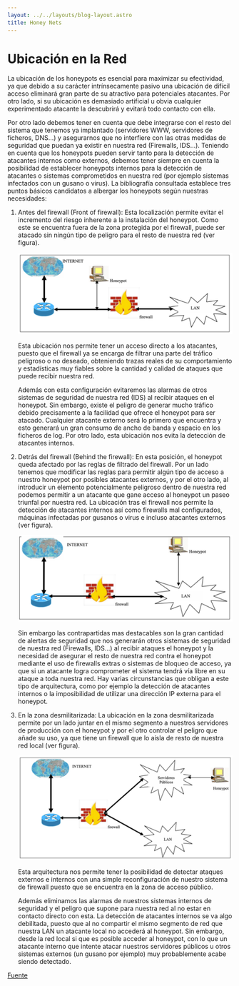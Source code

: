 ```yaml
---
layout: ../../layouts/blog-layout.astro
title: Honey Nets
---
```


# Ubicación en la Red

La ubicación de los honeypots es esencial para maximizar su efectividad, ya que debido a su carácter intrínsecamente pasivo una ubicación de difícil acceso eliminará gran parte de su atractivo para potenciales atacantes. Por otro lado, si su ubicación es demasiado artificial u obvia cualquier experimentado atacante la descubrirá y evitará todo contacto con ella.

Por otro lado debemos tener en cuenta que debe integrarse con el resto del sistema que tenemos ya implantado (servidores WWW, servidores de ficheros, DNS…) y asegurarnos que no interfiere con las otras medidas de seguridad que puedan ya existir en nuestra red (Firewalls, IDS…). Teniendo en cuenta que los honeypots pueden servir tanto para la detección de atacantes internos como externos, debemos tener siempre en cuenta la posibilidad de establecer honeypots internos para la detección de atacantes o sistemas comprometidos en nuestra red (por ejemplo sistemas infectados con un gusano o virus). La bibliografía consultada establece tres puntos básicos candidatos a albergar los honeypots según nuestras necesidades:

1. Antes del firewall (Front of firewall): Esta localización permite evitar el incremento del riesgo inherente a la instalación del honeypot. Como este se encuentra fuera de la zona protegida por el firewall, puede ser atacado sin ningún tipo de peligro para el resto de nuestra red (ver figura).

   ![Diagrama de la ubicación: Antes del firewall.](../../assets/honey-nets/location-1.png)

   Esta ubicación nos permite tener un acceso directo a los atacantes, puesto que el firewall ya se encarga de filtrar una parte del tráfico peligroso o no deseado, obteniendo trazas reales de su comportamiento y estadísticas muy fiables sobre la cantidad y calidad de ataques que puede recibir nuestra red.

   Además con esta configuración evitaremos las alarmas de otros sistemas de seguridad de nuestra red (IDS) al recibir ataques en el honeypot. Sin embargo, existe el peligro de generar mucho tráfico debido precisamente a la facilidad que ofrece el honeypot para ser atacado. Cualquier atacante externo será lo primero que encuentra y esto generará un gran consumo de ancho de banda y espacio en los ficheros de log. Por otro lado, esta ubicación nos evita la detección de atacantes internos.

2. Detrás del firewall (Behind the firewall): En esta posición, el honeypot queda afectado por las reglas de filtrado del firewall. Por un lado tenemos que modificar las reglas para permitir algún tipo de acceso a nuestro honeypot por posibles atacantes externos, y por el otro lado, al introducir un elemento potencialmente peligroso dentro de nuestra red podemos permitir a un atacante que gane acceso al honeypot un paseo triunfal por nuestra red. La ubicación tras el firewall nos permite la detección de atacantes internos así como firewalls mal configurados, máquinas infectadas por gusanos o virus e incluso atacantes externos (ver figura).

   ![Diagrama de la ubicación: Detrás del firewall.](../../assets/honey-nets/location-2.png)

   Sin embargo las contrapartidas mas destacables son la gran cantidad de alertas de seguridad que nos generarán otros sistemas de seguridad de nuestra red (Firewalls, IDS…) al recibir ataques el honeypot y la necesidad de asegurar el resto de nuestra red contra el honeypot mediante el uso de firewalls extras o sistemas de bloqueo de acceso, ya que si un atacante logra comprometer el sistema tendrá vía libre en su ataque a toda nuestra red. Hay varias circunstancias que obligan a este tipo de arquitectura, como por ejemplo la detección de atacantes internos o la imposibilidad de utilizar una dirección IP externa para el honeypot.

3. En la zona desmilitarizada: La ubicación en la zona desmilitarizada permite por un lado juntar en el mismo segmento a nuestros servidores de producción con el honeypot y por el otro controlar el peligro que añade su uso, ya que tiene un firewall que lo aísla de resto de nuestra red local (ver figura).

   ![Diagrama de la ubicación: En la zona desmilitarizada.](../../assets/honey-nets/location-3.png)

   Esta arquitectura nos permite tener la posibilidad de detectar ataques externos e internos con una simple reconfiguración de nuestro sistema de firewall puesto que se encuentra en la zona de acceso público.

   Además eliminamos las alarmas de nuestros sistemas internos de seguridad y el peligro que supone para nuestra red al no estar en contacto directo con esta. La detección de atacantes internos se va algo debilitada, puesto que al no compartir el mismo segmento de red que nuestra LAN un atacante local no accederá al honeypot. Sin embargo, desde la red local si que es posible acceder al honeypot, con lo que un atacante interno que intente atacar nuestros servidores públicos u otros sistemas externos (un gusano por ejemplo) muy probablemente acabe siendo detectado.

[Fuente](https://www.cs.upc.edu/~gabriel/files/DEA-es-4HoneypotsyHoneynets.pdf)
